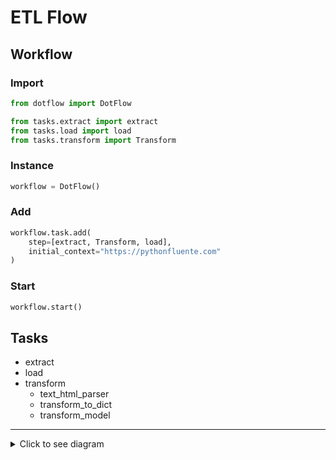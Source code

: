 # ETL Flow

## Workflow

### Import

```python
from dotflow import DotFlow

from tasks.extract import extract
from tasks.load import load
from tasks.transform import Transform
```

### Instance

```python
workflow = DotFlow()
```

### Add

```python
workflow.task.add(
    step=[extract, Transform, load],
    initial_context="https://pythonfluente.com"
)
```

### Start

```python
workflow.start()
```

## Tasks

- extract
- load
- transform
  - text_html_parser
  - transform_to_dict
  - transform_model

---

<details>
<summary>Click to see diagram</summary>

```mermaid
flowchart TD
    S[Start] -->|run| E
    E[extract] -->|response to| L[load]
    L -->|response to| T[transform]
    T -->|response| H[Finish]
```

</details>
